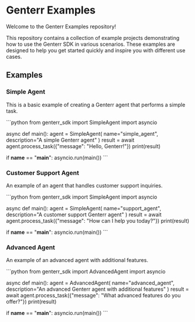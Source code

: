 # Genterr Examples

Welcome to the Genterr Examples repository!

This repository contains a collection of example projects demonstrating how to use the Genterr SDK in various scenarios. These examples are designed to help you get started quickly and inspire you with different use cases.

## Examples

### Simple Agent

This is a basic example of creating a Genterr agent that performs a simple task.

\```python
from genterr_sdk import SimpleAgent
import asyncio

async def main():
    agent = SimpleAgent(
        name="simple_agent",
        description="A simple Genterr agent"
    )
    result = await agent.process_task({"message": "Hello, Genterr!"})
    print(result)

if __name__ == "__main__":
    asyncio.run(main())
\```

### Customer Support Agent

An example of an agent that handles customer support inquiries.

\```python
from genterr_sdk import SimpleAgent
import asyncio

async def main():
    agent = SimpleAgent(
        name="support_agent",
        description="A customer support Genterr agent"
    )
    result = await agent.process_task({"message": "How can I help you today?"})
    print(result)

if __name__ == "__main__":
    asyncio.run(main())
\```

### Advanced Agent

An example of an advanced agent with additional features.

\```python
from genterr_sdk import AdvancedAgent
import asyncio

async def main():
    agent = AdvancedAgent(
        name="advanced_agent",
        description="An advanced Genterr agent with additional features"
    )
    result = await agent.process_task({"message": "What advanced features do you offer?"})
    print(result)

if __name__ == "__main__":
    asyncio.run(main())
\```